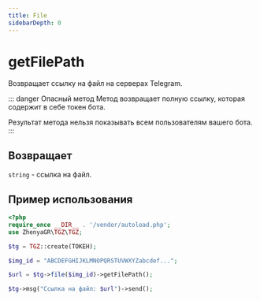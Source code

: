 ```yaml
---
title: File
sidebarDepth: 0
---
```


# getFilePath
Возвращает ссылку на файл на серверах Telegram.

::: danger Опасный метод
Метод возвращает полную ссылку, которая содержит в себе токен бота. 

Результат метода нельзя показывать всем пользователям вашего бота.
:::

## Возвращает
`string` - ссылка на файл.

## Пример использования

```php
<?php
require_once __DIR__ . '/vendor/autoload.php';
use ZhenyaGR\TGZ\TGZ;

$tg = TGZ::create(ТОКЕН);

$img_id = "ABCDEFGHIJKLMNOPQRSTUVWXYZabcdef...";

$url = $tg->file($img_id)->getFilePath();

$tg->msg("Ссылка на файл: $url")->send();
```